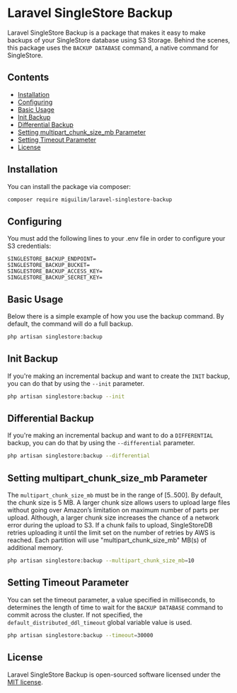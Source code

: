 # Laravel SingleStore Backup

Laravel SingleStore Backup is a package that makes it easy to make backups of your SingleStore database using S3 Storage. Behind the scenes, this package uses the `BACKUP DATABASE` command, a native command for SingleStore.

## Contents

- [Installation](#installation)
- [Configuring](#configuring)
- [Basic Usage](#basic-usage)
- [Init Backup](#initializing-a-new-parser)
- [Differential Backup](#searching-for-element)
- [Setting multipart_chunk_size_mb Parameter](#setting-multipart_chunk_size_mb-parameter)
- [Setting Timeout Parameter](#setting-timeout-parameter)
- [License](#license)

## Installation

You can install the package via composer:

```sh
composer require miguilim/laravel-singlestore-backup
```

## Configuring

You must add the following lines to your .env file in order to configure your S3 credentials:

```env
SINGLESTORE_BACKUP_ENDPOINT=
SINGLESTORE_BACKUP_BUCKET=
SINGLESTORE_BACKUP_ACCESS_KEY=
SINGLESTORE_BACKUP_SECRET_KEY=
```

## Basic Usage

Below there is a simple example of how you use the backup command. By default, the command will do a full backup.

```sh
php artisan singlestore:backup
``` 

## Init Backup

If you're making an incremental backup and want to create the `INIT` backup, you can do that by using the `--init` parameter.

```sh
php artisan singlestore:backup --init
``` 

## Differential Backup

If you're making an incremental backup and want to do a `DIFFERENTIAL` backup, you can do that by using the `--differential` parameter.

```sh
php artisan singlestore:backup --differential
``` 

## Setting multipart_chunk_size_mb Parameter

The `multipart_chunk_size_mb` must be in the range of [5..500]. By default, the chunk size is 5 MB. A larger chunk size allows users to upload large files without going over Amazon’s limitation on maximum number of parts per upload. Although, a larger chunk size increases the chance of a network error during the upload to S3. If a chunk fails to upload, SingleStoreDB retries uploading it until the limit set on the number of retries by AWS is reached. Each partition will use "multipart_chunk_size_mb" MB(s) of additional memory.

```sh
php artisan singlestore:backup --multipart_chunk_size_mb=10
```

## Setting Timeout Parameter

You can set the timeout parameter, a value specified in milliseconds, to determines the length of time to wait for the `BACKUP DATABASE` command to commit across the cluster. If not specified, the `default_distributed_ddl_timeout` global variable value is used.

```sh
php artisan singlestore:backup --timeout=30000
``` 

## License

Laravel SingleStore Backup is open-sourced software licensed under the [MIT license](LICENSE).